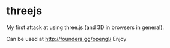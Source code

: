 # threejs
My first attack at using three.js (and 3D in browsers in general).

Can be used at http://founders.gg/opengl/
Enjoy
